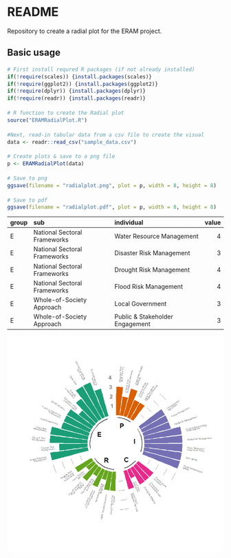 README
================

Repository to create a radial plot for the ERAM project.

## Basic usage

``` r
# First install requred R packages (if not already installed)
if(!require(scales)) {install.packages(scales)}
if(!require(ggplot2)) {install.packages(ggplot2)}
if(!require(dplyr)) {install.packages(dplyr)}
if(!require(readr)) {install.packages(readr)}

# R function to create the Radial plot
source("ERAMRadialPlot.R")

#Next, read-in tabular data from a csv file to create the visual
data <- readr::read_csv("sample_data.csv")

# Create plots & save to a png file
p <- ERAMRadialPlot(data)

# Save to png  
ggsave(filename = "radialplot.png", plot = p, width = 8, height = 8)

# Save to pdf 
ggsave(filename = "radialplot.pdf", plot = p, width = 8, height = 8)
```

| group | sub                          | individual                      | value |
|:------|:-----------------------------|:--------------------------------|------:|
| E     | National Sectoral Frameworks | Water Resource Management       |     4 |
| E     | National Sectoral Frameworks | Disaster Risk Management        |     3 |
| E     | National Sectoral Frameworks | Drought Risk Management         |     4 |
| E     | National Sectoral Frameworks | Flood Risk Management           |     4 |
| E     | Whole-of-Society Approach    | Local Government                |     3 |
| E     | Whole-of-Society Approach    | Public & Stakeholder Engagement |     3 |

![](README_files/figure-gfm/plots-1.png)<!-- -->
